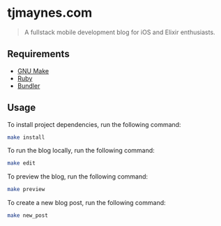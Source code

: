 # tjmaynes.com
> A fullstack mobile development blog for iOS and Elixir enthusiasts.

## Requirements

- [GNU Make](https://www.gnu.org/software/make/)
- [Ruby](https://www.ruby-lang.org/en/)
- [Bundler](https://bundler.io/)

## Usage

To install project dependencies, run the following command:
```bash
make install
```

To run the blog locally, run the following command:
```bash
make edit
``` 

To preview the blog, run the following command:
```bash
make preview
```

To create a new blog post, run the following command:
```bash
make new_post
```
